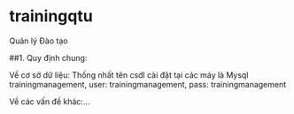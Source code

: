 # trainingqtu
Quản lý Đào tạo

##1. Quy định chung:

Về cơ sở dữ liệu: Thống nhất tên csdl cài đặt tại các máy là Mysql trainingmanagement, user: trainingmanagement, pass: trainingmanagement

Về các vấn đề khác:...
